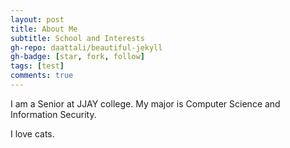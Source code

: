 ```yaml
---
layout: post
title: About Me
subtitle: School and Interests
gh-repo: daattali/beautiful-jekyll
gh-badge: [star, fork, follow]
tags: [test]
comments: true
---
```


I am a Senior at JJAY college. My major is Computer Science and Information Security.

I love cats.